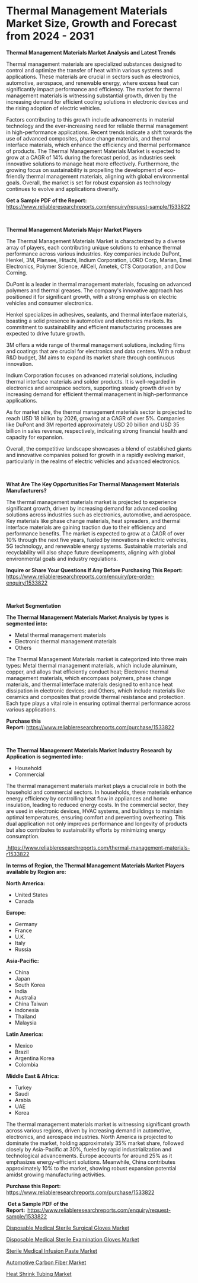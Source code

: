 <p><h1>Thermal Management Materials Market Size, Growth and Forecast from 2024 - 2031</h1></p><p><strong>Thermal Management Materials Market Analysis and Latest Trends</strong></p>
<p><p>Thermal management materials are specialized substances designed to control and optimize the transfer of heat within various systems and applications. These materials are crucial in sectors such as electronics, automotive, aerospace, and renewable energy, where excess heat can significantly impact performance and efficiency. The market for thermal management materials is witnessing substantial growth, driven by the increasing demand for efficient cooling solutions in electronic devices and the rising adoption of electric vehicles.</p><p>Factors contributing to this growth include advancements in material technology and the ever-increasing need for reliable thermal management in high-performance applications. Recent trends indicate a shift towards the use of advanced composites, phase change materials, and thermal interface materials, which enhance the efficiency and thermal performance of products. The Thermal Management Materials Market is expected to grow at a CAGR of 14% during the forecast period, as industries seek innovative solutions to manage heat more effectively. Furthermore, the growing focus on sustainability is propelling the development of eco-friendly thermal management materials, aligning with global environmental goals. Overall, the market is set for robust expansion as technology continues to evolve and applications diversify.</p></p>
<p><strong>Get a Sample PDF of the Report:&nbsp;</strong> <a href="https://www.reliableresearchreports.com/enquiry/request-sample/1533822?utm_campaign=4&utm_medium=2&utm_source=Github&utm_content=ia&utm_term=09112024&utm_id=thermal-management-materials">https://www.reliableresearchreports.com/enquiry/request-sample/1533822</a></p>
<p>&nbsp;</p>
<p><strong>Thermal Management Materials Major Market Players</strong></p>
<p><p>The Thermal Management Materials Market is characterized by a diverse array of players, each contributing unique solutions to enhance thermal performance across various industries. Key companies include DuPont, Henkel, 3M, Plansee, Hitachi, Indium Corporation, LORD Corp, Marian, Emei Electronics, Polymer Science, AllCell, Ametek, CTS Corporation, and Dow Corning.</p><p>DuPont is a leader in thermal management materials, focusing on advanced polymers and thermal greases. The company's innovative approach has positioned it for significant growth, with a strong emphasis on electric vehicles and consumer electronics.</p><p>Henkel specializes in adhesives, sealants, and thermal interface materials, boasting a solid presence in automotive and electronics markets. Its commitment to sustainability and efficient manufacturing processes are expected to drive future growth.</p><p>3M offers a wide range of thermal management solutions, including films and coatings that are crucial for electronics and data centers. With a robust R&D budget, 3M aims to expand its market share through continuous innovation.</p><p>Indium Corporation focuses on advanced material solutions, including thermal interface materials and solder products. It is well-regarded in electronics and aerospace sectors, supporting steady growth driven by increasing demand for efficient thermal management in high-performance applications.</p><p>As for market size, the thermal management materials sector is projected to reach USD 18 billion by 2026, growing at a CAGR of over 5%. Companies like DuPont and 3M reported approximately USD 20 billion and USD 35 billion in sales revenue, respectively, indicating strong financial health and capacity for expansion.</p><p>Overall, the competitive landscape showcases a blend of established giants and innovative companies poised for growth in a rapidly evolving market, particularly in the realms of electric vehicles and advanced electronics.</p></p>
<p>&nbsp;</p>
<p><strong>What Are The Key Opportunities For Thermal Management Materials Manufacturers?</strong></p>
<p><p>The thermal management materials market is projected to experience significant growth, driven by increasing demand for advanced cooling solutions across industries such as electronics, automotive, and aerospace. Key materials like phase change materials, heat spreaders, and thermal interface materials are gaining traction due to their efficiency and performance benefits. The market is expected to grow at a CAGR of over 10% through the next five years, fueled by innovations in electric vehicles, 5G technology, and renewable energy systems. Sustainable materials and recyclability will also shape future developments, aligning with global environmental goals and industry regulations.</p></p>
<p><strong>Inquire or Share Your Questions If Any Before Purchasing This Report:</strong> <a href="https://www.reliableresearchreports.com/enquiry/pre-order-enquiry/1533822?utm_campaign=4&utm_medium=2&utm_source=Github&utm_content=ia&utm_term=09112024&utm_id=thermal-management-materials">https://www.reliableresearchreports.com/enquiry/pre-order-enquiry/1533822</a></p>
<p>&nbsp;</p>
<p><strong>Market Segmentation</strong></p>
<p><strong>The Thermal Management Materials Market Analysis by types is segmented into:</strong></p>
<p><ul><li>Metal thermal management materials</li><li>Electronic thermal management materials</li><li>Others</li></ul></p>
<p><p>The Thermal Management Materials market is categorized into three main types: Metal thermal management materials, which include aluminum, copper, and alloys that efficiently conduct heat; Electronic thermal management materials, which encompass polymers, phase change materials, and thermal interface materials designed to enhance heat dissipation in electronic devices; and Others, which include materials like ceramics and composites that provide thermal resistance and protection. Each type plays a vital role in ensuring optimal thermal performance across various applications.</p></p>
<p><strong>Purchase this Report:&nbsp;</strong><a href="https://www.reliableresearchreports.com/purchase/1533822?utm_campaign=4&utm_medium=2&utm_source=Github&utm_content=ia&utm_term=09112024&utm_id=thermal-management-materials">https://www.reliableresearchreports.com/purchase/1533822</a></p>
<p>&nbsp;</p>
<p><strong>The Thermal Management Materials Market Industry Research by Application is segmented into:</strong></p>
<p><ul><li>Household</li><li>Commercial</li></ul></p>
<p><p>The thermal management materials market plays a crucial role in both the household and commercial sectors. In households, these materials enhance energy efficiency by controlling heat flow in appliances and home insulation, leading to reduced energy costs. In the commercial sector, they are used in electronic devices, HVAC systems, and buildings to maintain optimal temperatures, ensuring comfort and preventing overheating. This dual application not only improves performance and longevity of products but also contributes to sustainability efforts by minimizing energy consumption.</p></p>
<p><a href="https://www.reliableresearchreports.com/thermal-management-materials-r1533822?utm_campaign=4&utm_medium=2&utm_source=Github&utm_content=ia&utm_term=09112024&utm_id=thermal-management-materials">&nbsp;https://www.reliableresearchreports.com/thermal-management-materials-r1533822</a></p>
<p><strong>In terms of Region, the Thermal Management Materials Market Players available by Region are:</strong></p>
<p>
    <p> <strong> North America: </strong>
        <ul>
            <li>United States</li>
            <li>Canada</li>
        </ul>
        </p> 
    <p> <strong> Europe: </strong>
        <ul>
            <li>Germany</li>
            <li>France</li>
            <li>U.K.</li>
            <li>Italy</li>
            <li>Russia</li>
        </ul>
        </p> 
    <p> <strong> Asia-Pacific: </strong>
        <ul>
            <li>China</li>
            <li>Japan</li>
            <li>South Korea</li>
            <li>India</li>
            <li>Australia</li>
            <li>China Taiwan</li>
            <li>Indonesia</li>
            <li>Thailand</li>
            <li>Malaysia</li>
        </ul>
        </p> 
    <p> <strong> Latin America: </strong>
        <ul>
            <li>Mexico</li>
            <li>Brazil</li>
            <li>Argentina Korea</li>
            <li>Colombia</li>
        </ul>
        </p> 
    <p> <strong> Middle East & Africa: </strong>
        <ul>
            <li>Turkey</li>
            <li>Saudi</li>
            <li>Arabia</li>
            <li>UAE</li>
            <li>Korea</li>
        </ul>
    </p>
    </p>
<p><p>The thermal management materials market is witnessing significant growth across various regions, driven by increasing demand in automotive, electronics, and aerospace industries. North America is projected to dominate the market, holding approximately 35% market share, followed closely by Asia-Pacific at 30%, fueled by rapid industrialization and technological advancements. Europe accounts for around 25% as it emphasizes energy-efficient solutions. Meanwhile, China contributes approximately 10% to the market, showing robust expansion potential amidst growing manufacturing activities.</p></p>
<p><strong>Purchase this Report: </strong><a href="https://www.reliableresearchreports.com/purchase/1533822?utm_campaign=4&utm_medium=2&utm_source=Github&utm_content=ia&utm_term=09112024&utm_id=thermal-management-materials">https://www.reliableresearchreports.com/purchase/1533822</a></p>
<p>&nbsp;<strong>Get a Sample PDF of the Report:&nbsp;&nbsp;</strong><a href="https://www.reliableresearchreports.com/enquiry/request-sample/1533822?utm_campaign=4&utm_medium=2&utm_source=Github&utm_content=ia&utm_term=09112024&utm_id=thermal-management-materials">https://www.reliableresearchreports.com/enquiry/request-sample/1533822</a></p>
<p><strong></strong></p>
<p><p><a href="https://issuu.com/reportprime-2/docs/disposable-medical-sterile-surgical_411c8075ebe9a9?utm_campaign=4&utm_medium=2&utm_source=Github&utm_content=ia&utm_term=09112024&utm_id=thermal-management-materials">Disposable Medical Sterile Surgical Gloves Market</a></p><p><a href="https://issuu.com/reportprime-2/docs/disposable-medical-sterile-examinat_e6baa8e139156f?utm_campaign=4&utm_medium=2&utm_source=Github&utm_content=ia&utm_term=09112024&utm_id=thermal-management-materials">Disposable Medical Sterile Examination Gloves Market</a></p><p><a href="https://issuu.com/reportprime-2/docs/sterile-medical-infusion-paste-mark_22a840fd33d8f6?utm_campaign=4&utm_medium=2&utm_source=Github&utm_content=ia&utm_term=09112024&utm_id=thermal-management-materials">Sterile Medical Infusion Paste Market</a></p><p><a href="https://github.com/WayneHopkins413/Market-Research-Report-List-1/blob/main/automotive-carbon-fiber-market.md?utm_campaign=4&utm_medium=2&utm_source=Github&utm_content=ia&utm_term=09112024&utm_id=thermal-management-materials">Automotive Carbon Fiber Market</a></p><p><a href="https://github.com/alesiasc0na/Market-Research-Report-List-1/blob/main/heat-shrink-tubing-market.md?utm_campaign=4&utm_medium=2&utm_source=Github&utm_content=ia&utm_term=09112024&utm_id=thermal-management-materials">Heat Shrink Tubing Market</a></p></p>